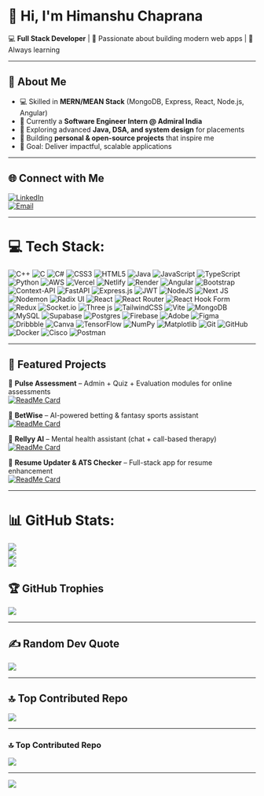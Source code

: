 # 👋 Hi, I'm Himanshu Chaprana  

💻 **Full Stack Developer** | 🚀 Passionate about building modern web apps | 🌱 Always learning  

---

## 💫 About Me  
- 💻 Skilled in **MERN/MEAN Stack** (MongoDB, Express, React, Node.js, Angular)  
- 🏢 Currently a **Software Engineer Intern @ Admiral India**  
- 🌱 Exploring advanced **Java, DSA, and system design** for placements  
- 🔨 Building **personal & open-source projects** that inspire me  
- 🎯 Goal: Deliver impactful, scalable applications  

---

## 🌐 Connect with Me  
[![LinkedIn](https://img.shields.io/badge/LinkedIn-%230077B5.svg?logo=linkedin&logoColor=white)](https://linkedin.com/in/himanshu-chaprana-92a700245)  
[![Email](https://img.shields.io/badge/Email-D14836?logo=gmail&logoColor=white)](mailto:123chapranahimanshu@gmail.com)  

---
# 💻 Tech Stack:
![C++](https://img.shields.io/badge/c++-%2300599C.svg?style=for-the-badge&logo=c%2B%2B&logoColor=white) 
![C](https://img.shields.io/badge/c-%2300599C.svg?style=for-the-badge&logo=c&logoColor=white) 
![C#](https://img.shields.io/badge/c%23-%23239120.svg?style=for-the-badge&logo=csharp&logoColor=white) 
![CSS3](https://img.shields.io/badge/css3-%231572B6.svg?style=for-the-badge&logo=css3&logoColor=white) 
![HTML5](https://img.shields.io/badge/html5-%23E34F26.svg?style=for-the-badge&logo=html5&logoColor=white) 
![Java](https://img.shields.io/badge/java-%23ED8B00.svg?style=for-the-badge&logo=openjdk&logoColor=white) 
![JavaScript](https://img.shields.io/badge/javascript-%23323330.svg?style=for-the-badge&logo=javascript&logoColor=%23F7DF1E) 
![TypeScript](https://img.shields.io/badge/typescript-%23007ACC.svg?style=for-the-badge&logo=typescript&logoColor=white) 
![Python](https://img.shields.io/badge/python-3670A0?style=for-the-badge&logo=python&logoColor=ffdd54) 
![AWS](https://img.shields.io/badge/AWS-%23FF9900.svg?style=for-the-badge&logo=amazon-aws&logoColor=white) 
![Vercel](https://img.shields.io/badge/vercel-%23000000.svg?style=for-the-badge&logo=vercel&logoColor=white) 
![Netlify](https://img.shields.io/badge/netlify-%23000000.svg?style=for-the-badge&logo=netlify&logoColor=#00C7B7) 
![Render](https://img.shields.io/badge/Render-%46E3B7.svg?style=for-the-badge&logo=render&logoColor=white) 
![Angular](https://img.shields.io/badge/angular-%23DD0031.svg?style=for-the-badge&logo=angular&logoColor=white) 
![Bootstrap](https://img.shields.io/badge/bootstrap-%238511FA.svg?style=for-the-badge&logo=bootstrap&logoColor=white) 
![Context-API](https://img.shields.io/badge/Context--Api-000000?style=for-the-badge&logo=react) 
![FastAPI](https://img.shields.io/badge/FastAPI-005571?style=for-the-badge&logo=fastapi) 
![Express.js](https://img.shields.io/badge/express.js-%23404d59.svg?style=for-the-badge&logo=express&logoColor=%2361DAFB) 
![JWT](https://img.shields.io/badge/JWT-black?style=for-the-badge&logo=JSON%20web%20tokens) 
![NodeJS](https://img.shields.io/badge/node.js-6DA55F?style=for-the-badge&logo=node.js&logoColor=white) 
![Next JS](https://img.shields.io/badge/Next-black?style=for-the-badge&logo=next.js&logoColor=white) 
![Nodemon](https://img.shields.io/badge/NODEMON-%23323330.svg?style=for-the-badge&logo=nodemon&logoColor=%BBDEAD) 
![Radix UI](https://img.shields.io/badge/radix%20ui-161618.svg?style=for-the-badge&logo=radix-ui&logoColor=white) 
![React](https://img.shields.io/badge/react-%2320232a.svg?style=for-the-badge&logo=react&logoColor=%2361DAFB) 
![React Router](https://img.shields.io/badge/React_Router-CA4245?style=for-the-badge&logo=react-router&logoColor=white) 
![React Hook Form](https://img.shields.io/badge/React%20Hook%20Form-%23EC5990.svg?style=for-the-badge&logo=reacthookform&logoColor=white) 
![Redux](https://img.shields.io/badge/redux-%23593d88.svg?style=for-the-badge&logo=redux&logoColor=white) 
![Socket.io](https://img.shields.io/badge/Socket.io-black?style=for-the-badge&logo=socket.io&badgeColor=010101) 
![Three js](https://img.shields.io/badge/threejs-black?style=for-the-badge&logo=three.js&logoColor=white) 
![TailwindCSS](https://img.shields.io/badge/tailwindcss-%2338B2AC.svg?style=for-the-badge&logo=tailwind-css&logoColor=white) 
![Vite](https://img.shields.io/badge/vite-%23646CFF.svg?style=for-the-badge&logo=vite&logoColor=white) 
![MongoDB](https://img.shields.io/badge/MongoDB-%234ea94b.svg?style=for-the-badge&logo=mongodb&logoColor=white) 
![MySQL](https://img.shields.io/badge/mysql-4479A1.svg?style=for-the-badge&logo=mysql&logoColor=white) 
![Supabase](https://img.shields.io/badge/Supabase-3ECF8E?style=for-the-badge&logo=supabase&logoColor=white) 
![Postgres](https://img.shields.io/badge/postgres-%23316192.svg?style=for-the-badge&logo=postgresql&logoColor=white) 
![Firebase](https://img.shields.io/badge/firebase-a08021?style=for-the-badge&logo=firebase&logoColor=ffcd34) 
![Adobe](https://img.shields.io/badge/adobe-%23FF0000.svg?style=for-the-badge&logo=adobe&logoColor=white) 
![Figma](https://img.shields.io/badge/figma-%23F24E1E.svg?style=for-the-badge&logo=figma&logoColor=white) 
![Dribbble](https://img.shields.io/badge/Dribbble-EA4C89?style=for-the-badge&logo=dribbble&logoColor=white) 
![Canva](https://img.shields.io/badge/Canva-%2300C4CC.svg?style=for-the-badge&logo=Canva&logoColor=white) 
![TensorFlow](https://img.shields.io/badge/TensorFlow-%23FF6F00.svg?style=for-the-badge&logo=TensorFlow&logoColor=white) 
![NumPy](https://img.shields.io/badge/numpy-%23013243.svg?style=for-the-badge&logo=numpy&logoColor=white) 
![Matplotlib](https://img.shields.io/badge/Matplotlib-%23ffffff.svg?style=for-the-badge&logo=Matplotlib&logoColor=black) 
![Git](https://img.shields.io/badge/git-%23F05033.svg?style=for-the-badge&logo=git&logoColor=white) 
![GitHub](https://img.shields.io/badge/github-%23121011.svg?style=for-the-badge&logo=github&logoColor=white) 
![Docker](https://img.shields.io/badge/docker-%230db7ed.svg?style=for-the-badge&logo=docker&logoColor=white) 
![Cisco](https://img.shields.io/badge/cisco-%23049fd9.svg?style=for-the-badge&logo=cisco&logoColor=black) 
![Postman](https://img.shields.io/badge/Postman-FF6C37?style=for-the-badge&logo=postman&logoColor=white) 

---

## 🚀 Featured Projects  

🔹 **Pulse Assessment** – Admin + Quiz + Evaluation modules for online assessments  
[![ReadMe Card](https://github-readme-stats.vercel.app/api/pin/?username=HimanshuChaprana&repo=Pulse-Assessment&theme=dark)](https://github.com/HimanshuChaprana/Pulse-Assessment)  

🔹 **BetWise** – AI-powered betting & fantasy sports assistant  
[![ReadMe Card](https://github-readme-stats.vercel.app/api/pin/?username=HimanshuChaprana&repo=BetWise&theme=dark)](https://github.com/HimanshuChaprana/BetWise)  

🔹 **Rellyy AI** – Mental health assistant (chat + call-based therapy)  
[![ReadMe Card](https://github-readme-stats.vercel.app/api/pin/?username=HimanshuChaprana&repo=Rellyy-AI&theme=dark)](https://github.com/HimanshuChaprana/Rellyy-AI)  

🔹 **Resume Updater & ATS Checker** – Full-stack app for resume enhancement  
[![ReadMe Card](https://github-readme-stats.vercel.app/api/pin/?username=HimanshuChaprana&repo=Resume-ATS-Updater&theme=dark)](https://github.com/HimanshuChaprana/Resume-ATS-Updater)  

---

# 📊 GitHub Stats:
![](https://github-readme-stats.vercel.app/api?username=123himanshu&theme=shadow_blue&hide_border=false&include_all_commits=true&count_private=true)<br/>
![](https://nirzak-streak-stats.vercel.app/?user=123himanshu&theme=shadow_blue&hide_border=false)<br/>
![](https://github-readme-stats.vercel.app/api/top-langs/?username=123himanshu&theme=shadow_blue&hide_border=false&include_all_commits=true&count_private=true&layout=compact)

## 🏆 GitHub Trophies
![](https://github-profile-trophy.vercel.app/?username=123himanshu&theme=radical&no-frame=false&no-bg=true&margin-w=4)

---

## ✍️ Random Dev Quote  
![](https://quotes-github-readme.vercel.app/api?type=horizontal&theme=gruvbox)  

---

## 🔝 Top Contributed Repo  
![](https://github-contributor-stats.vercel.app/api?username=HimanshuChaprana&limit=5&theme=dark&combine_all_yearly_contributions=true)  

---

### 🔝 Top Contributed Repo
![](https://github-contributor-stats.vercel.app/api?username=123himanshu&limit=5&theme=dark&combine_all_yearly_contributions=true)

---
[![](https://visitcount.itsvg.in/api?id=123himanshu&icon=8&color=1)](https://visitcount.itsvg.in)

<!-- Proudly created with GPRM ( https://gprm.itsvg.in ) -->
